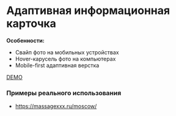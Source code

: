 # Адаптивная информационная карточка
**Особенности:**
- Свайп фото на мобильных устройствах
- Hover-карусель фото на компьютерах
- Mobile-first адаптивная верстка

[DEMO](https://oskemarkup.github.io/responsive-info-block-example)

### Примеры реального использования
- https://massagexxx.ru/moscow/

